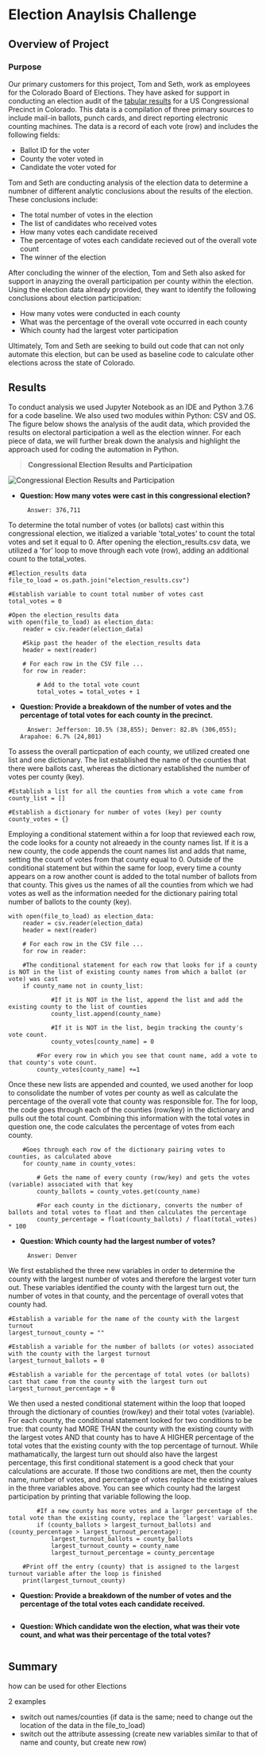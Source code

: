 # Election Anaylsis Challenge

## Overview of Project

### Purpose  

Our primary customers for this project, Tom and Seth, work as employees for the Colorado Board of Elections.  They have asked for support in conducting an election audit of the [tabular results](https://github.com/MaureenFromuth/Election_Analysis_Challenge/blob/master/election_results.csv) for a US Congressional Precinct in Colorado.  This data is a compilation of three primary sources to include mail-in ballots, punch cards, and direct reporting electronic counting machines.  The data is a record of each vote (row) and includes the following fields:
- Ballot ID for the voter
- County the voter voted in
- Candidate the voter voted for

Tom and Seth are conducting analysis of the election data to determine a numbner of different analytic conclusions about the results of the election.  These conclusions include:
- The total number of votes in the election
- The list of candidates who received votes
- How many votes each candidate received
- The percentage of votes each candidate recieved out of the overall vote count
- The winner of the election

After concluding the winner of the election, Tom and Seth also asked for support in anayzing the overall participation per county within the election.  Using the election data already provided, they want to identify the following conclusions about election participation:
- How many votes were conducted in each county
- What was the percentage of the overall vote occurred in each county
- Which county had the largest voter participation

Ultimately, Tom and Seth are seeking to build out code that can not only automate this election, but can be used as baseline code to calculate other elections across the state of Colorado.

## Results
To conduct analysis we used Jupyter Notebook as an IDE and Python 3.7.6 for a code baseline.  We also used two modules within Python: CSV and OS.  The figure below shows the analysis of the audit data, which provided the results on electoral participation a well as the election winner.  For each piece of data, we will further break down the analysis and highlight the approach used for coding the automation in Python.

>**Congressional Election Results and Participation**

![Congressional Election Results and Participation](https://github.com/MaureenFromuth/Election_Analysis_Challenge/blob/master/Election_Results-Text.png)


- **Question: How many votes were cast in this congressional election?**

        Answer: 376,711

To determine the total number of votes (or ballots) cast within this congressional election, we itialized a variable 'total_votes' to count the total votes and set it equal to 0.  After opening the election_results.csv data, we utilized a 'for' loop to move through each vote (row), adding an additional count to the total_votes.  
```
#Election_results data
file_to_load = os.path.join("election_results.csv")

#Establish variable to count total number of votes cast
total_votes = 0

#Open the election_results data
with open(file_to_load) as election_data:
    reader = csv.reader(election_data)

    #Skip past the header of the election_results data
    header = next(reader)

    # For each row in the CSV file ...
    for row in reader:

        # Add to the total vote count
        total_votes = total_votes + 1
```

- **Question: Provide a breakdown of the number of votes and the percentage of total votes for each county in the precinct.**

        Answer: Jefferson: 10.5% (38,855); Denver: 82.8% (306,055); Arapahoe: 6.7% (24,801)

To assess the overall particpation of each county, we utilized created one list and one dictionary.  The list established the name of the counties that there were ballots cast, whereas the dictionary established the number of votes per county (key).  

```
#Establish a list for all the counties from which a vote came from
county_list = []

#Establish a dictionary for number of votes (key) per county
county_votes = {}
```

Employing a conditional statement within a for loop that reviewed each row, the code looks for a county not alreaedy in the county names list.  If it is a new county, the code appends the count names list and adds that name, setting the count of votes from that county equal to 0.  Outside of the conditional statement but within the same for loop, every time a county appears on a row another count is added to the total number of ballots from that county.  This gives us the names of all the counties from which we had votes as well as the information needed for the dictionary pairing total number of ballots to the county (key).   

```
with open(file_to_load) as election_data:
    reader = csv.reader(election_data)
    header = next(reader)

    # For each row in the CSV file ...
    for row in reader:

    #The conditional statement for each row that looks for if a county is NOT in the list of existing county names from which a ballot (or vote) was cast
    if county_name not in county_list:

            #If it is NOT in the list, append the list and add the existing county to the list of counties
            county_list.append(county_name)

            #If it is NOT in the list, begin tracking the county's vote count.
            county_votes[county_name] = 0
        
        #For every row in which you see that count name, add a vote to that county's vote count.
        county_votes[county_name] +=1
```

Once these new lists are appended and counted, we used another for loop to consolidate the number of votes per county as well as calculate the percentage of the overall vote that county was responsible for.  The for loop, the code goes through each of the counties (row/key) in the dictionary and pulls out the total count.  Combining this information with the total votes in question one, the code calculates the percentage of votes from each county.

```
    #Goes through each row of the dictionary pairing votes to counties, as calculated above
    for county_name in county_votes:

        # Gets the name of every county (row/key) and gets the votes (variable) associated with that key
        county_ballots = county_votes.get(county_name)

        #For each county in the dictionary, converts the number of ballots and total votes to float and then calculates the percentage 
        county_percentage = float(county_ballots) / float(total_votes) * 100
```

- **Question: Which county had the largest number of votes?**

        Answer: Denver 

We first established the three new variables in order to determine the county with the largest number of votes and therefore the largest voter turn out.  These variables identified the county with the largest turn out, the number of votes in that county, and the percentage of overall votes that county had.  

```
#Establish a variable for the name of the county with the largest turnout
largest_turnout_county = ""

#Establish a variable for the number of ballots (or votes) associated with the county with the largest turnout
largest_turnout_ballots = 0

#Establish a variable for the percentage of total votes (or ballots) cast that came from the county with the largest turn out  
largest_turnout_percentage = 0
```

We then used a nested conditional statement within the loop that looped through the dictionary of counties (row/key) and their total votes (variable).  For each county, the conditional statement looked for two conditions to be true: that county had MORE THAN the county with the existing county with the largest votes AND that county has to have A HIGHER percentage of the total votes that the existing county with the top percentage of turnout.  While mathamatically, the largest turn out should also have the largest percentage, this first conditional statement is a good check that your calculations are accurate.  If those two conditions are met, then the county name, number of votes, and percentage of votes replace the existing values in the three variables above.  You can see which county had the largest participation by printing that variable following the loop. 

```
        #If a new county has more votes and a larger percentage of the total vote than the existing county, replace the 'largest' variables.
        if (county_ballots > largest_turnout_ballots) and (county_percentage > largest_turnout_percentage):
            largest_turnout_ballots = county_ballots
            largest_turnout_county = county_name
            largest_turnout_percentage = county_percentage

    #Print off the entry (county) that is assigned to the largest turnout variable after the loop is finished
    print(largest_turnout_county)
```

- **Question: Provide a breakdown of the number of votes and the percentage of the total votes each candidate received.**

```
```

- **Question: Which candidate won the election, what was their vote count, and what was their percentage of the total votes?**

```
```

## Summary

how can be used for other Elections

2 examples
 - switch out names/counties (if data is the same; need to change out the location of the data in the file_to_load)
 - switch out the attribute assessing (create new variables similar to that of name and county, but create new row)
